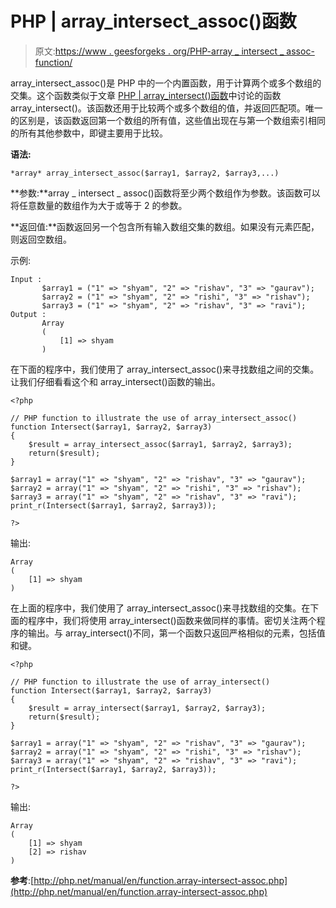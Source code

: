 # PHP | array_intersect_assoc()函数

> 原文:[https://www . geesforgeks . org/PHP-array _ intersect _ assoc-function/](https://www.geeksforgeeks.org/php-array_intersect_assoc-function/)

array_intersect_assoc()是 PHP 中的一个内置函数，用于计算两个或多个数组的交集。这个函数类似于文章 [PHP | array_intersect()函数](https://www.geeksforgeeks.org/php-array_intersect-function/)中讨论的函数 array_intersect()。该函数还用于比较两个或多个数组的值，并返回匹配项。唯一的区别是，该函数返回第一个数组的所有值，这些值出现在与第一个数组索引相同的所有其他参数中，即键主要用于比较。

**语法:**

```
*array* array_intersect_assoc($array1, $array2, $array3,...)

```

**参数:**array _ intersect _ assoc()函数将至少两个数组作为参数。该函数可以将任意数量的数组作为大于或等于 2 的参数。

**返回值:**函数返回另一个包含所有输入数组交集的数组。如果没有元素匹配，则返回空数组。

示例:

```
Input : 
       $array1 = ("1" => "shyam", "2" => "rishav", "3" => "gaurav");
       $array2 = ("1" => "shyam", "2" => "rishi", "3" => "rishav");
       $array3 = ("1" => "shyam", "2" => "rishav", "3" => "ravi");
Output :
       Array
       (
           [1] => shyam
       )

```

在下面的程序中，我们使用了 array_intersect_assoc()来寻找数组之间的交集。让我们仔细看看这个和 array_intersect()函数的输出。

```
<?php

// PHP function to illustrate the use of array_intersect_assoc()
function Intersect($array1, $array2, $array3)
{
    $result = array_intersect_assoc($array1, $array2, $array3);
    return($result);
}

$array1 = array("1" => "shyam", "2" => "rishav", "3" => "gaurav");
$array2 = array("1" => "shyam", "2" => "rishi", "3" => "rishav");
$array3 = array("1" => "shyam", "2" => "rishav", "3" => "ravi");
print_r(Intersect($array1, $array2, $array3));

?>
```

输出:

```
Array
(
    [1] => shyam
)

```

在上面的程序中，我们使用了 array_intersect_assoc()来寻找数组的交集。在下面的程序中，我们将使用 array_intersect()函数来做同样的事情。密切关注两个程序的输出。与 array_intersect()不同，第一个函数只返回严格相似的元素，包括值和键。

```
<?php

// PHP function to illustrate the use of array_intersect()
function Intersect($array1, $array2, $array3)
{
    $result = array_intersect($array1, $array2, $array3);
    return($result);
}

$array1 = array("1" => "shyam", "2" => "rishav", "3" => "gaurav");
$array2 = array("1" => "shyam", "2" => "rishi", "3" => "rishav");
$array3 = array("1" => "shyam", "2" => "rishav", "3" => "ravi");
print_r(Intersect($array1, $array2, $array3));

?>
```

输出:

```
Array
(
    [1] => shyam
    [2] => rishav
)

```

**参考**:[http://php.net/manual/en/function.array-intersect-assoc.php](http://php.net/manual/en/function.array-intersect-assoc.php)
